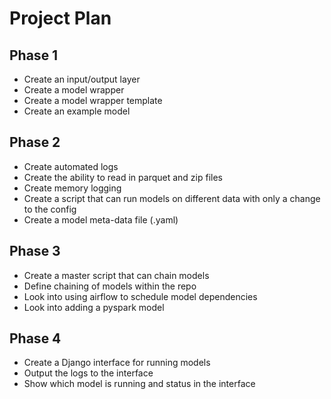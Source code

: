 # Project Plan

## Phase 1
* Create an input/output layer
* Create a model wrapper 
* Create a model wrapper template
* Create an example model

## Phase 2
* Create automated logs
* Create the ability to read in parquet and zip files
* Create memory logging
* Create a script that can run models on different data with only a change to the config
* Create a model meta-data file (.yaml)

## Phase 3
* Create a master script that can chain models
* Define chaining of models within the repo
* Look into using airflow to schedule model dependencies
* Look into adding a pyspark model

## Phase 4 
* Create a Django interface for running models
* Output the logs to the interface 
* Show which model is running and status in the interface
